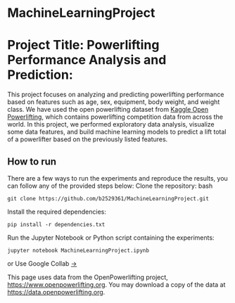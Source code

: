 # MachineLearningProject
# Project Title: Powerlifting Performance Analysis and Prediction:


This project focuses on analyzing and predicting powerlifting performance based on features such as age, sex, equipment, body weight, and weight class. We have used the open powerlifting dataset from [Kaggle Open Powerlifting](https://www.kaggle.com/datasets/open-powerlifting/powerlifting-database?select=openpowerlifting.csv), which contains powerlifting competition data from across the world. In this project, we performed exploratory data analysis, visualize some data features, and build machine learning models to predict a lift total of a powerlifter based on the previously listed features.
## How to run
There are a few ways to run the experiments and reproduce the results, you can follow any of the provided steps below:
Clone the repository:
bash
```
git clone https://github.com/b2529361/MachineLearningProject.git
```
Install the required dependencies:
```
pip install -r dependencies.txt
```
Run the Jupyter Notebook or Python script containing the experiments:
```
jupyter notebook MachineLearningProject.ipynb
```
or
Use Google Collab [→](https://colab.research.google.com/drive/1ZtSMBYVzAlmgiSA6xc2KVjrpta1XtVOv?usp=sharing)


This page uses data from the OpenPowerlifting project, https://www.openpowerlifting.org.
You may download a copy of the data at https://data.openpowerlifting.org.
